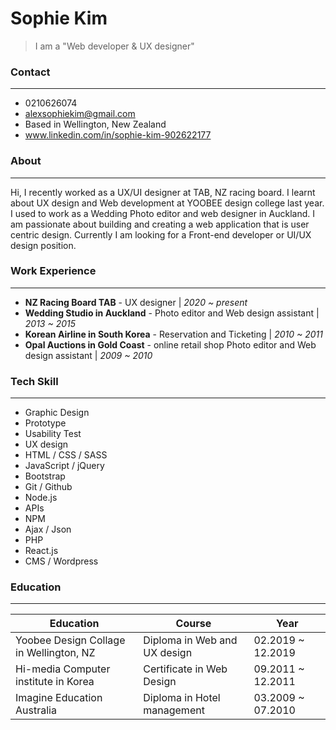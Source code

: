 # Sophie Kim
> I am a "Web developer & UX designer"

### Contact
---
  - 0210626074
  - alexsophiekim@gmail.com
  - Based in Wellington, New Zealand
  - www.linkedin.com/in/sophie-kim-902622177

### About
---
Hi, I recently worked as a UX/UI designer at TAB, NZ racing board. I learnt about UX design and Web development at YOOBEE design college last year. I used to work as a Wedding Photo editor and web designer in Auckland. I am passionate about building and creating a web application that is user centric design. Currently I am looking for a Front-end developer or UI/UX design position.

### Work Experience
---
- **NZ Racing Board TAB** - UX designer  | *2020 ~ present*
- **Wedding Studio in Auckland** - Photo editor and Web design assistant  | *2013 ~ 2015*
- **Korean Airline in South Korea** - Reservation and Ticketing  | *2010 ~ 2011*
- **Opal Auctions in Gold Coast** - online retail shop Photo editor and Web design assistant  | *2009 ~ 2010*

### Tech Skill
---
* Graphic Design
* Prototype
* Usability Test
* UX design
* HTML / CSS / SASS
* JavaScript / jQuery
* Bootstrap
* Git / Github
* Node.js
* APIs
* NPM
* Ajax / Json
* PHP
* React.js
* CMS / Wordpress

### Education
---
| Education  | Course | Year |
| ------ | ------ | ------ |
| Yoobee Design Collage in Wellington, NZ | Diploma in Web and UX design | 02.2019 ~ 12.2019 |
| Hi-media Computer institute in Korea| Certificate in Web Design | 09.2011 ~ 12.2011 |
| Imagine Education Australia | Diploma in Hotel management | 03.2009 ~ 07.2010 |
